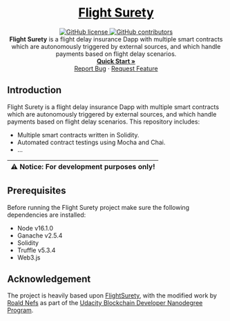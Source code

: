 <a href="https://github.com/roaldnefs/flight-surety" style="color: black;">
    <h1 align="center">Flight Surety</h1>
</a>
<p align="center">
    <a href="https://raw.githubusercontent.com/roaldnefs/flight-surety/main/LICENSE">
        <img src="https://img.shields.io/github/license/roaldnefs/flight-surety?color=blue&style=for-the-badge"
            alt="GitHub license">
    </a>
    <a href="https://github.com/roaldnefs/flight-surety/graphs/contributors">
        <img src="https://img.shields.io/github/contributors/roaldnefs/flight-surety?style=for-the-badge&color=blue"
            alt="GitHub contributors">
    </a>
    </br>
    <b>Flight Surety</b> is a flight delay insurance Dapp with multiple smart contracts which are autonomously triggered by external sources, and which handle payments based on flight delay scenarios.
    <br />
    <a href="https://github.com/roaldnefs/flight-surety/blob/main/README.md#introduction"><strong>Quick Start »</strong></a>
    <br />
    <a href="https://github.com/roaldnefs/flight-surety/issues/new?title=Bug%3A">Report Bug</a>
    ·
    <a href="https://github.com/roaldnefs/flight-surety/issues/new?&title=Feature+Request%3A">Request Feature</a>
</p>

## Introduction
Flight Surety is a flight delay insurance Dapp with multiple smart contracts which are autonomously triggered by external sources, and which handle payments based on flight delay scenarios. This repository includes:

* Multiple smart contracts written in Solidity.
* Automated contract testings using Mocha and Chai.
* ...

| ⚠️ **Notice**: For development purposes only! |
| --- |

## Prerequisites
Before running the Flight Surety project make sure the following dependencies are installed:

* Node v16.1.0
* Ganache v2.5.4
* Solidity
* Truffle v5.3.4
* Web3.js

## Acknowledgement
The project is heavily based upon [FlightSurety](https://github.com/udacity/FlightSurety), with the modified work by [Roald Nefs](https://github.com/roaldnefs) as part of the [Udacity Blockchain Developer Nanodegree Program](https://www.udacity.com/course/blockchain-developer-nanodegree--nd1309).